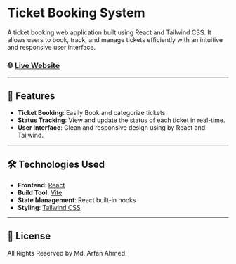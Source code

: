 # Ticket Booking System

A ticket booking web application built using React and Tailwind CSS. It allows users to book, track, and manage tickets efficiently with an intuitive and responsive user interface.

### 🌐 [Live Website](https://ticket-management-arfan.vercel.app/)

---

## 🚀 Features
- **Ticket Booking**: Easily Book and categorize tickets.
- **Status Tracking**: View and update the status of each ticket in real-time.
- **User Interface**: Clean and responsive design using by React and Tailwind.


---

## 🛠️ Technologies Used  
- **Frontend**: [React](https://reactjs.org/)
- **Build Tool**: [Vite](https://vitejs.dev/)
- **State Management**: React built-in hooks
- **Styling**: [Tailwind CSS](https://tailwindcss.com/)

---

## 📜 License
All Rights Reserved by Md. Arfan Ahmed.

